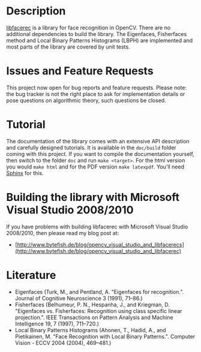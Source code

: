 # Description

[libfacerec](http://www.github.com/bytefish/libfacerec) is a library for face recognition in OpenCV. There are no additional dependencies to build the library. The Eigenfaces, Fisherfaces method and Local Binary Patterns Histograms (LBPH) are implemented and most parts of the library are covered by unit tests. 

# Issues and Feature Requests

This project now open for bug reports and feature requests. Please note: the bug tracker is not the right place to ask for implementation details or pose questions on algorithmic theory, such questions be closed.

# Tutorial

The documentation of the library comes with an extensive API description and carefully designed tutorials. It is available in the `doc/build` folder coming with this project. If you want to compile the documentation yourself, then switch to the folder `doc` and run `make <target>`. For the html version you would `make html` and for the PDF version `make latexpdf`. You'll need [Sphinx](http://sphinx.pocoo.org) for this. 

# Building the library with Microsoft Visual Studio 2008/2010

If you have problems with building libfacerec with Microsoft Visual Studio 2008/2010, then please read my blog post at:

* [http://www.bytefish.de/blog/opencv_visual_studio_and_libfacerecs](http://www.bytefish.de/blog/opencv_visual_studio_and_libfacerec)

# Literature

* Eigenfaces (Turk, M., and Pentland, A. "Eigenfaces for recognition.". Journal of Cognitive Neuroscience 3 (1991), 71–86.)
* Fisherfaces (Belhumeur, P. N., Hespanha, J., and Kriegman, D. "Eigenfaces vs. Fisherfaces: Recognition using class specific linear projection.". IEEE Transactions on Pattern Analysis and Machine Intelligence 19, 7 (1997), 711–720.)
* Local Binary Patterns Histograms (Ahonen, T., Hadid, A., and Pietikainen, M. "Face Recognition with Local Binary Patterns.". Computer Vision - ECCV 2004 (2004), 469–481.)

